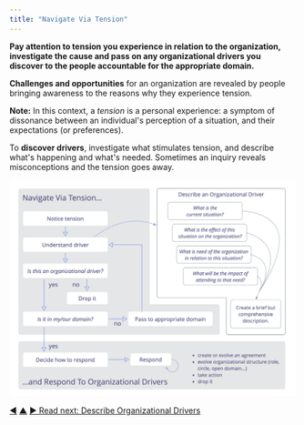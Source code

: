 ```yaml
---
title: "Navigate Via Tension"
---
```



**Pay attention to tension you experience in relation to the organization, investigate the cause and pass on any organizational drivers you discover to the people accountable for the appropriate domain.**

**Challenges and opportunities** for an organization are revealed by people bringing awareness to the reasons why they experience tension.

**Note:** In this context, a _tension_ is a personal experience: a symptom of dissonance between an individual's perception of a situation, and their expectations (or preferences).

To **discover drivers**, investigate what stimulates tension, and describe what's happening and what's needed. Sometimes an inquiry reveals misconceptions and the tension goes away.

![Navigate Via Tension, Describe Organizational Drivers, Respond To Organizational Drivers](img/process/navigate-describe-respond.png)


<div class="bottom-nav">
<a href="respond-to-organizational-drivers.html" title="Back to: Respond to Organizational Drivers">◀</a> <a href="co-creation-and-evolution.html" title="Up: Co-Creation and Evolution">▲</a> <a href="describe-organizational-drivers.html" title="">▶ Read next: Describe Organizational Drivers</a>
</div>
